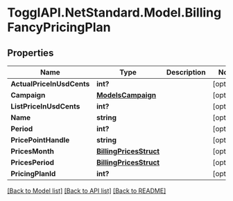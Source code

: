 # TogglAPI.NetStandard.Model.BillingFancyPricingPlan
## Properties

Name | Type | Description | Notes
------------ | ------------- | ------------- | -------------
**ActualPriceInUsdCents** | **int?** |  | [optional] 
**Campaign** | [**ModelsCampaign**](ModelsCampaign.md) |  | [optional] 
**ListPriceInUsdCents** | **int?** |  | [optional] 
**Name** | **string** |  | [optional] 
**Period** | **int?** |  | [optional] 
**PricePointHandle** | **string** |  | [optional] 
**PricesMonth** | [**BillingPricesStruct**](BillingPricesStruct.md) |  | [optional] 
**PricesPeriod** | [**BillingPricesStruct**](BillingPricesStruct.md) |  | [optional] 
**PricingPlanId** | **int?** |  | [optional] 

[[Back to Model list]](../README.md#documentation-for-models) [[Back to API list]](../README.md#documentation-for-api-endpoints) [[Back to README]](../README.md)


